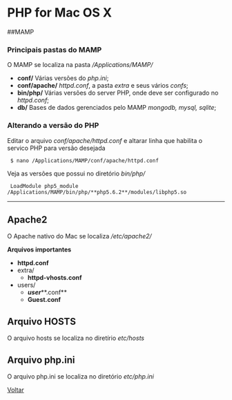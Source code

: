 # PHP for Mac OS X

##MAMP

### Principais pastas do MAMP
O MAMP se localiza na pasta */Applications/MAMP/* 

* **conf/** Várias versões do *php.ini*;
* **conf/apache/** *httpd.conf*, a pasta *extra* e seus vários *confs*;
* **bin/php/** Várias versões do server PHP, onde deve ser configurado no *httpd.conf*;
* **db/** Bases de dados gerenciados pelo MAMP *mongodb, mysql, sqlite*;

### Alterando a versão do PHP 
Editar o arquivo *conf/apache/httpd.conf* e altarar linha que habilita o servico PHP para versão desejada
```$
 $ nano /Applications/MAMP/conf/apache/httpd.conf
```

Veja as versões que possui no diretório *bin/php/*  
```code
 LoadModule php5_module /Applications/MAMP/bin/php/**php5.6.2**/modules/libphp5.so
``` 

- - - -

## Apache2
O Apache nativo do Mac se localiza */etc/apache2/*

**Arquivos importantes**
* **httpd.conf**
* extra/
	* **httpd-vhosts.conf**
* users/
	* ***user*****.conf**
	* **Guest.conf**
	
## Arquivo HOSTS
O arquivo hosts se localiza no diretírio *etc/hosts*

## Arquivo php.ini
O arquivo php.ini se localiza no diretório *etc/php.ini*

[Voltar](README.md)
